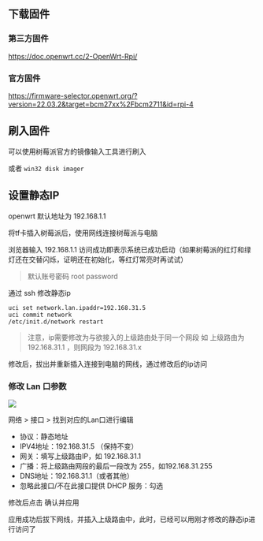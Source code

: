 ## 下载固件

### 第三方固件

https://doc.openwrt.cc/2-OpenWrt-Rpi/

### 官方固件

https://firmware-selector.openwrt.org/?version=22.03.2&target=bcm27xx%2Fbcm2711&id=rpi-4

## 刷入固件

可以使用树莓派官方的镜像输入工具进行刷入

或者 `win32 disk imager`

## 设置静态IP

openwrt 默认地址为 192.168.1.1

将tf卡插入树莓派后，使用网线连接树莓派与电脑

浏览器输入 192.168.1.1 访问成功即表示系统已成功启动（如果树莓派的红灯和绿灯还在交替闪烁，证明还在初始化，等红灯常亮时再试试）

> 默认账号密码
> root
> password

通过 ssh 修改静态ip

```shell
uci set network.lan.ipaddr=192.168.31.5
uci commit network  
/etc/init.d/network restart
```

> 注意，ip需要修改为与欲接入的上级路由处于同一个网段
> 如 上级路由为 192.168.31.1 ，则网段为 192.168.31.x

修改后，拔出并重新插入连接到电脑的网线，通过修改后的ip访问

### 修改 Lan 口参数

![](Pasted%20image%2020221217224516.png)

网络 > 接口 > 找到对应的Lan口进行编辑

- 协议：静态地址
- IPV4地址：192.168.31.5 （保持不变）
- 网关：填写上级路由IP，如 192.168.31.1
- 广播：将上级路由网段的最后一段改为 255，如192.168.31.255
- DNS地址：192.168.31.1（或者其他）
- 忽略此接口/不在此接口提供 DHCP 服务：勾选

修改后点击 确认并应用

应用成功后拔下网线，并插入上级路由中，此时，已经可以用刚才修改的静态ip进行访问了